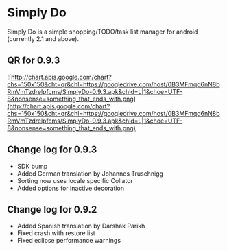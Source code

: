 # Simply Do #

Simply Do is a simple shopping/TODO/task list manager for android (currently 2.1 and above).

## QR for 0.9.3 ##

![http://chart.apis.google.com/chart?chs=150x150&cht=qr&chl=https://googledrive.com/host/0B3MFmqd6nN8bRmVmTzdrelpfcms/SimplyDo-0.9.3.apk&chld=L|1&choe=UTF-8&nonsense=something_that_ends_with.png](http://chart.apis.google.com/chart?chs=150x150&cht=qr&chl=https://googledrive.com/host/0B3MFmqd6nN8bRmVmTzdrelpfcms/SimplyDo-0.9.3.apk&chld=L|1&choe=UTF-8&nonsense=something_that_ends_with.png)

## Change log for 0.9.3 ##
  * SDK bump
  * Added German translation by Johannes Truschnigg
  * Sorting now uses locale specific Collator
  * Added options for inactive decoration

## Change log for 0.9.2 ##
  * Added Spanish translation by Darshak Parikh
  * Fixed crash with restore list
  * Fixed eclipse performance warnings